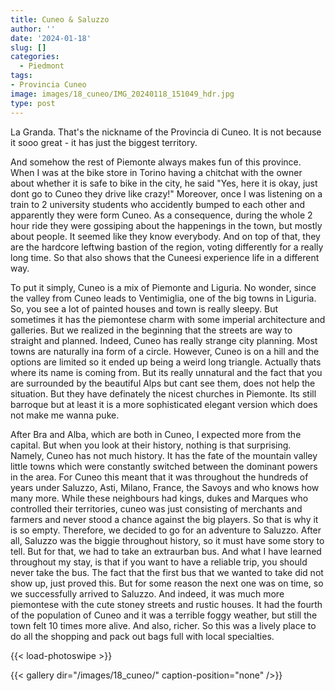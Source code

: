 ```yaml
---
title: Cuneo & Saluzzo
author: ''
date: '2024-01-18'
slug: []
categories:
  - Piedmont
tags:
- Provincia Cuneo
image: images/18_cuneo/IMG_20240118_151049_hdr.jpg
type: post
---
```



La Granda. That's the nickname of the Provincia di Cuneo. It is not because it sooo great - it has just the biggest territory.


And somehow the rest of Piemonte always makes fun of this province. When I was at the bike store in Torino having a chitchat with the owner about whether it is safe to bike in the city, he said "Yes, here it is okay, just dont go to Cuneo they drive like crazy!" Moreover, once I was listening on a train to 2 university students who accidently bumped to each other and apparently they were form Cuneo. As a consequence, during the whole 2 hour ride they were gossiping about the happenings in the town, but mostly about people. It seemed like they know everybody. And on top of that, they are the hardcore leftwing bastion of the region, voting differently for a really long time. So that also shows that the Cuneesi experience life in a different way.

To put it simply, Cuneo is a mix of Piemonte and Liguria. No wonder, since the valley from Cuneo leads to Ventimiglia, one of the big towns in Liguria. So, you see a lot of painted houses and town is really sleepy. But sometimes it has the piemontese charm with some imperial architecture and galleries. But we realized in the beginning that the streets are way to straight and planned. Indeed, Cuneo has really strange city planning. Most towns are naturally ina form of a circle. However, Cuneo is on a hill and the options are limited so it ended up being a weird long triangle. Actually thats where its name is coming from. But its really unnatural and the fact that you are surrounded by the beautiful Alps but cant see them, does not help the situation. But they have definately the nicest churches in Piemonte. Its still barroque but at least it is a more sophisticated elegant version which does not make me wanna puke.

After Bra and Alba, which are both in Cuneo, I expected more from the capital. But when you look at their history, nothing is that surprising. Namely, Cuneo has not much history. It has the fate of the mountain valley little towns which were constantly switched between the dominant powers in the area. For Cuneo this meant that it was throughout the hundreds of years under Saluzzo, Asti, Milano, France, the Savoys and who knows how many more. While these neighbours had kings, dukes and Marques who controlled their territories, cuneo was just consisting of merchants and farmers and never stood a chance against the big players. So that is why it is so empty.
Therefore, we decided to go for an adventure to Saluzzo. After all, Saluzzo was the biggie throughout history, so it must have some story to tell. But for that, we had to take an extraurban bus. And what I have learned throughout my stay, is that if you want to have a reliable trip, you should never take the bus. The fact that the first bus that we wanted to take did not show up, just proved this. But for some reason the next one was on time, so we successfully arrived to Saluzzo. And indeed, it was much more piemontese with the cute stoney streets and rustic houses. It had the fourth of the population of Cuneo and it was a terrible foggy weather, but still the town felt 10 times more alive. And also, richer. So this was a lively place to do all the shopping and pack out bags full with local specialties. 

{{< load-photoswipe >}}

{{< gallery dir="/images/18_cuneo/" caption-position="none" />}}



